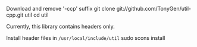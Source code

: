 Download and remove '-ccp' suffix
	git clone git://github.com/TonyGen/util-cpp.git util
	cd util

Currently, this library contains headers only.

Install header files in `/usr/local/include/util`
	sudo scons install
